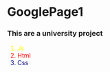 # GooglePage1
<h3>This are a university project</h3>
<ol>
<li style="color:#FFFF00;">Js</li>
<li style="color:#FF0000;">Html</li>
<li style="color:#000080;">Css</li>
</ol>
